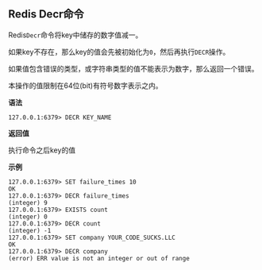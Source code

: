 ## Redis Decr命令

Redis`Decr`命令将key中储存的数字值减一。

如果key不存在，那么key的值会先被初始化为`0`，然后再执行`DECR`操作。

如果值包含错误的类型，或字符串类型的值不能表示为数字，那么返回一个错误。

本操作的值限制在64位(bit)有符号数字表示之内。

**语法**

```shell
127.0.0.1:6379> DECR KEY_NAME
```

**返回值**

执行命令之后key的值

**示例**

```shell
127.0.0.1:6379> SET failure_times 10
OK
127.0.0.1:6379> DECR failure_times
(integer) 9
127.0.0.1:6379> EXISTS count
(integer) 0
127.0.0.1:6379> DECR count
(integer) -1
127.0.0.1:6379> SET company YOUR_CODE_SUCKS.LLC
OK
127.0.0.1:6379> DECR company
(error) ERR value is not an integer or out of range
```
